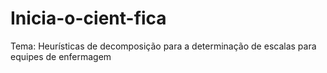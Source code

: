 # Inicia-o-cient-fica
Tema: Heurísticas de decomposição para a determinação de escalas para equipes de enfermagem
